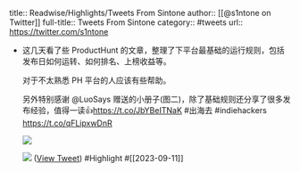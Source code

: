 title:: Readwise/Highlights/Tweets From Sintone
author:: [[@s1ntone on Twitter]]
full-title:: Tweets From Sintone
category:: #tweets
url:: https://twitter.com/s1ntone
- 这几天看了些 ProductHunt 的文章，整理了下平台最基础的运行规则，包括发布日如何运转、如何排名、上榜收益等。
  
  对于不太熟悉 PH 平台的人应该有些帮助。
  
  另外特别感谢 @LuoSays 赠送的小册子(图二)，除了基础规则还分享了很多发布经验，值得一读👍https://t.co/JbYBeITNaK
  #出海去 #indiehackers https://t.co/qFLipxwDnR
  
  ![](https://pbs.twimg.com/media/F5uRxbCbYAAe825.jpg)
  
  ![](https://pbs.twimg.com/media/F5uR0FMbQAAq1mT.jpg) ([View Tweet](https://twitter.com/s1ntone/status/1701113635568066884)) #Highlight #[[2023-09-11]]